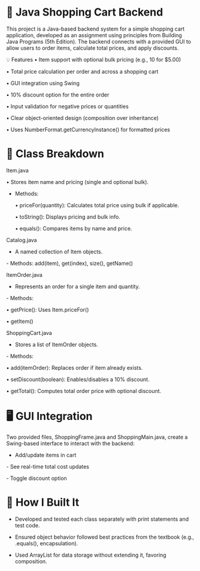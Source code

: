 # 🛒 Java Shopping Cart Backend
This project is a Java-based backend system for a simple shopping cart application, developed as an assignment using principles from Building Java Programs (5th Edition). The backend connects with a provided GUI to allow users to order items, calculate total prices, and apply discounts.

💡 Features
• Item support with optional bulk pricing (e.g., 10 for $5.00)

• Total price calculation per order and across a shopping cart

• GUI integration using Swing

• 10% discount option for the entire order

• Input validation for negative prices or quantities

• Clear object-oriented design (composition over inheritance)

• Uses NumberFormat.getCurrencyInstance() for formatted prices

# 🧱 Class Breakdown
Item.java

• Stores item name and pricing (single and optional bulk).

- Methods:

  • priceFor(quantity): Calculates total price using bulk if applicable.

  • toString(): Displays pricing and bulk info.
  
  • equals(): Compares items by name and price.

Catalog.java
- A named collection of Item objects.

- Methods: add(item), get(index), size(), getName()

ItemOrder.java
- Represents an order for a single item and quantity.

- Methods:

  • getPrice(): Uses Item.priceFor()

  • getItem()

ShoppingCart.java
- Stores a list of ItemOrder objects.

- Methods:

  • add(itemOrder): Replaces order if item already exists.

  • setDiscount(boolean): Enables/disables a 10% discount.

  • getTotal(): Computes total order price with optional discount.

# 🖥️ GUI Integration
Two provided files, ShoppingFrame.java and ShoppingMain.java, create a Swing-based interface to interact with the backend:

- Add/update items in cart

- See real-time total cost updates

- Toggle discount option

# 🧪 How I Built It
- Developed and tested each class separately with print statements and test code.

- Ensured object behavior followed best practices from the textbook (e.g., .equals(), encapsulation).

- Used ArrayList for data storage without extending it, favoring composition.
